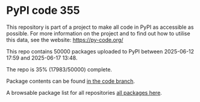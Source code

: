 # PyPI code 355

This repository is part of a project to make all code in PyPI as accessible as possible. For more information 
on the project and to find out how to utilise this data, see the website: https://py-code.org/

This repo contains 50000 packages uploaded to PyPI between 
2025-06-12 17:59 and 2025-06-17 13:48.

The repo is 35% (17983/50000) complete.

Package contents can be found [in the code branch](https://github.com/pypi-data/pypi-mirror-355/tree/code/packages).

A browsable package list for all repositories [all packages here](https://py-code.org/repositories/pypi-mirror-355).



